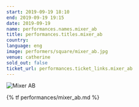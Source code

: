 ```yaml
---
start: 2019-09-19 18:10
end: 2019-09-19 19:15
date: 2019-09-19
name: performances.names.mixer_ab
title: performances.titles.mixer_ab
country: 
language: eng
image: performers/square/mixer_ab.jpg
venue: catherine
sold_out: false
ticket_url: performances.ticket_links.mixer_ab
---
```


<picture>
    <source media="(min-width: 1200px)" srcset="{% asset performers/wide/mixer_ab.jpg @path %}">
    <source media="(min-width: 768px)" srcset="{% asset performers/wide/mixer_ab.jpg @path %}">
    <img src="{% asset performers/square/mixer_ab.jpg @path %}" alt="Mixer AB">
</picture>

{% tf performances/mixer_ab.md %}